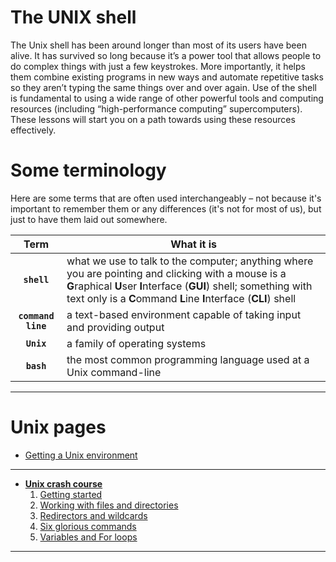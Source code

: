 
# The UNIX shell
The Unix shell has been around longer than most of its users have been alive. It has survived so long because it’s a power tool that allows people to do complex things with just a few keystrokes. More importantly, it helps them combine existing programs in new ways and automate repetitive tasks so they aren’t typing the same things over and over again. Use of the shell is fundamental to using a wide range of other powerful tools and computing resources (including “high-performance computing” supercomputers). These lessons will start you on a path towards using these resources effectively.

# Some terminology
Here are some terms that are often used interchangeably – not because it's important to remember them or any differences (it's not for most of us), but just to have them laid out somewhere.

| Term     | What it is          |
|:-------------:|------------------|
| **`shell`** | what we use to talk to the computer; anything where you are pointing and clicking with a mouse is a **G**raphical **U**ser **I**nterface (**GUI**) shell; something with text only is a **C**ommand **L**ine **I**nterface (**CLI**) shell |  
| **`command line`** | a text-based environment capable of taking input and providing output |  
| **`Unix`** | a family of operating systems |  
| **`bash`** | the most common programming language used at a Unix command-line |  

---

# Unix pages

* [Getting a Unix environment](https://ua-carpentries-workshops.github.io/2019-10-26-Tucson/#setup)

---

* **[Unix crash course](/unix/unix-intro)**  
	1. [Getting started](/unix/getting-started.md)
	2. [Working with files and directories](/unix/working-with-files-and-dirs.md)
	3. [Redirectors and wildcards](/unix/wild-redirectors.md)
	4. [Six glorious commands](/unix/six-glorious-commands.md)
	5. [Variables and For loops](/unix/for-loops.md)  

---
